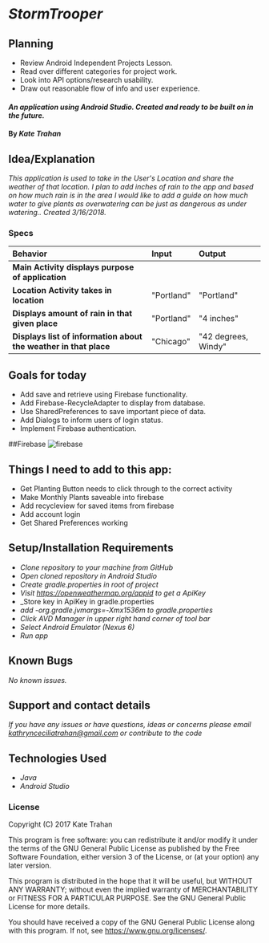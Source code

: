 # _StormTrooper_

## Planning

  * Review Android Independent Projects Lesson.
  * Read over different categories for project work.
  * Look into API options/research usability.
  * Draw out reasonable flow of info and user experience.

#### _An application using Android Studio. Created and ready to be built on in the future._

#### By _**Kate Trahan**_

## Idea/Explanation

_This application is used to take in the User's Location and share the weather of that location. I plan to add inches of rain to the app and based on how much rain is in the area I would like to add a guide on how much water to give plants as overwatering can be just as dangerous as under watering.. Created 3/16/2018._

### Specs
| Behavior | Input | Output |
| :-------------     | :------------- | :-------------
| **Main Activity displays purpose of application**| |  |
| **Location Activity takes in location**| "Portland" | "Portland" |
| **Displays amount of rain in that given place**| "Portland" | "4 inches" |
| **Displays list of information about the weather in that place** |"Chicago"| "42 degrees, Windy"|



## Goals for today
* Add save and retrieve using Firebase functionality.
* Add Firebase-RecycleAdapter to display from database.
* Use SharedPreferences to save important piece of data.
* Add Dialogs to inform users of login status.
* Implement Firebase authentication.

##Firebase
![firebase](app/drawable/firebase.png)

## Things I need to add to this app:
* Get Planting Button needs to click through to the correct activity
* Make Monthly Plants saveable into firebase
* Add recycleview for saved items from firebase
* Add account login
* Get Shared Preferences working


## Setup/Installation Requirements

* _Clone repository to your machine from GitHub_
* _Open cloned repository in Android Studio_
* _Create gradle.properties in root of project_
* _Visit https://openweathermap.org/appid to get a ApiKey_
* _Store key in ApiKey in gradle.properties
* _add -org.gradle.jvmargs=-Xmx1536m to gradle.properties_
* _Click AVD Manager in upper right hand corner of tool bar_
* _Select Android Emulator (Nexus 6)_
* _Run app_


## Known Bugs

_No known issues._

## Support and contact details

_If you have any issues or have questions, ideas or concerns please email kathrynceciliatrahan@gmail.com or contribute to the code_

## Technologies Used

* _Java_
* _Android Studio_


### License
Copyright (C) 2017 Kate Trahan

This program is free software: you can redistribute it and/or modify it under the terms of the GNU General Public License as published by the Free Software Foundation, either version 3 of the License, or (at your option) any later version.

This program is distributed in the hope that it will be useful, but WITHOUT ANY WARRANTY; without even the implied warranty of MERCHANTABILITY or FITNESS FOR A PARTICULAR PURPOSE. See the GNU General Public License for more details.

You should have received a copy of the GNU General Public License along with this program. If not, see https://www.gnu.org/licenses/.